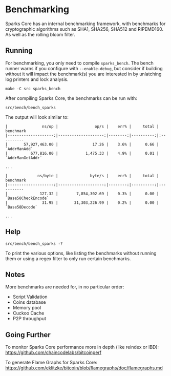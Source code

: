 Benchmarking
============

Sparks Core has an internal benchmarking framework, with benchmarks
for cryptographic algorithms such as SHA1, SHA256, SHA512 and RIPEMD160. As well as the rolling bloom filter.

Running
---------------------

For benchmarking, you only need to compile `sparks_bench`.  The bench runner
warns if you configure with `--enable-debug`, but consider if building without
it will impact the benchmark(s) you are interested in by unlatching log printers
and lock analysis.

    make -C src sparks_bench

After compiling Sparks Core, the benchmarks can be run with:

    src/bench/bench_sparks

The output will look similar to:
```
|               ns/op |                op/s |    err% |     total | benchmark
|--------------------:|--------------------:|--------:|----------:|:----------
|       57,927,463.00 |               17.26 |    3.6% |      0.66 | `AddrManAdd`
|          677,816.00 |            1,475.33 |    4.9% |      0.01 | `AddrManGetAddr`

...

|             ns/byte |              byte/s |    err% |     total | benchmark
|--------------------:|--------------------:|--------:|----------:|:----------
|              127.32 |        7,854,302.69 |    0.3% |      0.00 | `Base58CheckEncode`
|               31.95 |       31,303,226.99 |    0.2% |      0.00 | `Base58Decode`

...
```

Help
---------------------

    src/bench/bench_sparks -?

To print the various options, like listing the benchmarks without running them
or using a regex filter to only run certain benchmarks.

Notes
---------------------
More benchmarks are needed for, in no particular order:
- Script Validation
- Coins database
- Memory pool
- Cuckoo Cache
- P2P throughput

Going Further
--------------------

To monitor Sparks Core performance more in depth (like reindex or IBD): https://github.com/chaincodelabs/bitcoinperf

To generate Flame Graphs for Sparks Core: https://github.com/eklitzke/bitcoin/blob/flamegraphs/doc/flamegraphs.md
